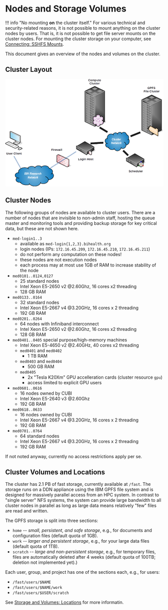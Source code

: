 # Nodes and Storage Volumes

!!! info "No mounting **on** the cluster itself."
    For various technical and security-related reasons, it is not possible to mount anything on the cluster nodes by users.
    That is, it is not possible to get file server mounts on the cluster nodes.
    For mounting the cluster storage on your computer, see [Connecting: SSHFS Mounts](../connecting/configure-ssh/linux.md#file-system-mount-via-sshfs).

This document gives an overview of the nodes and volumes on the cluster.

## Cluster Layout

![](figures/Cluster_Layout.png)

## Cluster Nodes

The following groups of nodes are available to cluster users.
There are a number of nodes that are invisible to non-admin staff, hosting the queue master and monitoring tools and providing backup storage for key critical data, but these are not shown here.

- `med-login1..3`
  - available as `med-login{1,2,3}.bihealth.org`
  - login nodes (IPs: `172.16.45.209`, `172.16.45.210`, `172.16.45.211`)
  - do not perform any computation on these nodes!
  - these nodes are not execution nodes
  - each process may at most use 1GB of RAM to increase stability of the node
- `med0101..0124,0127`
  - 25 standard nodes
  - Intel Xeon E5-2650 v2 @2.60Ghz, 16 cores x2 threading
  - 128 GB RAM
- `med0133..0164`
  - 32 standard nodes
  - Intel Xeon E5-2667 v4 @3.20GHz, 16 cores x 2 threading
  - 192 GB RAM
- `med0201..0264`
  - 64 nodes with Infiniband interconnect
  - Intel Xeon E5-2650 v2 @2.60Ghz, 16 cores x2 threading
  - 128 GB RAM
- `med0401..0405` special purpose/high-memory machines
  - Intel Xeon E5-4650 v2 @2.40GHz, 40 cores x2 threading
  - `med0401` and `med0402`
     - 1 TB RAM
  - `med0403` and `med0404`
     - 500 GB RAM
  - `med0405`
     - 2x "Tesla K20Xm" GPU accelleration cards (cluster resource `gpu`)
     - access limited to explicit GPU users
- `med0601..0616`
   - 16 nodes owned by CUBI
   - Intel Xeon E5-2640 v3 @2.60Ghz
   - 192 GB RAM
- `med0618..0633`
   - 16 nodes owned by CUBI
   - Intel Xeon E5-2667 v4 @3.20GHz, 16 cores x 2 threading
   - 192 GB RAM
- `med0701..0764`
   - 64 standard nodes
   - Intel Xeon E5-2667 v4 @3.20GHz, 16 cores x 2 threading
   - 192 GB RAM

If not noted anyway, currently no access restrictions apply per se.

## Cluster Volumes and Locations

The cluster has 2.1 PB of fast storage, currently available at `/fast`.
The storage runs on a DDN appliance using the IBM GPFS file system and is designed for massively parallel access from an HPC system.
In contrast to "single server" NFS systems, the system can provide large bandwidth to all cluster nodes in parallel as long as large data means relatively "few" files are read and written.

The GPFS storage is split into three sections:

- `home` -- *small, persistent, and safe storage*, e.g., for documents and configuration files (default quota of 1GB).
- `work` -- *larger and persistent storage*, e.g., for your large data files (default quota of 1TB).
- `scratch` -- *large and non-persistent storage*, e.g., for temporary files, files are automatically deleted after 4 weeks (default quota of 100TB; deletion not implemented yet).)

Each user, group, and project has one of the sections each, e.g., for users:

- `/fast/users/$NAME`
- `/fast/users/$NAME/work`
- `/fast/users/$USER/scratch`


See [Storage and Volumes: Locations](/storage/storage-locations/) for more informatin.
